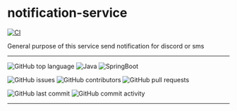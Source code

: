 # notification-service

[![CI](https://github.com/smart-home-automation-system/notification-service/actions/workflows/CI.yml/badge.svg)](https://github.com/smart-home-automation-system/notification-service/actions/workflows/CI.yml)

General purpose of this service send notification for discord or sms

---

![GitHub top language](https://img.shields.io/github/languages/top/smart-home-automation-system/notification-service?style=plastic)
![Java](https://img.shields.io/badge/java-17-yellow?style=plastic)
![SpringBoot](https://img.shields.io/badge/SpringBoot-3.3.3-blue?style=plastic)

![GitHub issues](https://img.shields.io/github/issues/smart-home-automation-system/notification-service?style=plastic)
![GitHub contributors](https://img.shields.io/github/contributors/smart-home-automation-system/notification-service?style=plastic)
![GitHub pull requests](https://img.shields.io/github/issues-pr-raw/smart-home-automation-system/notification-service?style=plastic)

![GitHub last commit](https://img.shields.io/github/last-commit/smart-home-automation-system/notification-service?style=plastic)
![GitHub commit activity](https://img.shields.io/github/commit-activity/m/smart-home-automation-system/notification-service?style=plastic)

---


